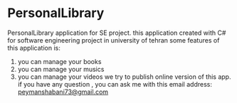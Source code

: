 # PersonalLibrary
PersonalLibrary application for SE project. 
this application created with C# for software engineering project in university of tehran
some features of this application is:
1. you can manage your books
2. you can manage your musics
3. you can manage your videos
we try to publish online version of this app.
if you have any question , you can ask me with this email address:
peymanshabani73@gmail.com
